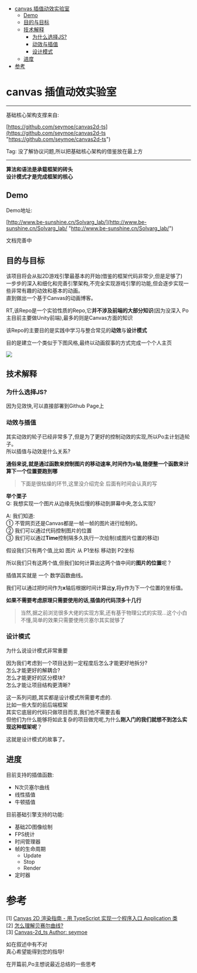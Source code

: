 - [canvas 插值动效实验室](#canvas--------)
  * [Demo](#demo)
  * [目的与目标](#-----)
  * [技术解释](#----)
    + [为什么选择JS?](#-----js-)
    + [动效与插值](#-----)
    + [设计模式](#----)
  * [进度](#--)
- [参考](#--)


# canvas 插值动效实验室

-------------

基础核心架构支撑来自:  

[https://github.com/seymoe/canvas2d-ts](https://github.com/seymoe/canvas2d-ts "https://github.com/seymoe/canvas2d-ts")

Tag: 没了解协议问题,所以把基础核心架构的借鉴放在最上方

-------------  

**算法和语法是承载框架的砖头**  
**设计模式才是完成框架的核心**

## Demo

Demo地址:  

[http://www.be-sunshine.cn/Solvarg_lab/](http://www.be-sunshine.cn/Solvarg_lab/ "http://www.be-sunshine.cn/Solvarg_lab/")

文档完善中

## 目的与目标  

该项目将会从拟2D游戏引擎最基本的开始(借鉴的框架代码非常少,但是足够了)  
一步步的深入和细化和完善引擎架构,不完全实现游戏引擎的功能,但会逐步实现一些非常有趣的动效和基本的动画。  
直到做出一个基于Canvas的动画博客。 

RT,该Repo是一个实验性质的Repo,它**并不涉及前端的大部分知识**(因为没深入 Po主目前主要做Unity前端),最多的则是Canvas方面的知识  

该Repo的主要目的是实践中学习与整合常见的**动效**与**设计模式**

目的是建立一个类似于下图风格,最终以动画叙事的方式完成一个个人主页  

![](https://www.25xt.com/uploadfiles/ueditor/upload/image/20191205/1575517296842754.jpg)   

## 技术解释  
### 为什么选择JS?    
因为见效快,可以直接部署到Github Page上

### 动效与插值  

其实动效的轮子已经非常多了,但是为了更好的控制动效的实现,所以Po主计划造轮子。    
所以插值与动效是什么关系?  

**通俗来说,就是通过函数来控制图片的移动速率,时间作为x轴,随便整一个函数来计算下一个位置要跑到哪**

> 下面是很枯燥的环节,这里没介绍完全 后面有时间会认真的写

**举个栗子**  
Q: 我想实现一个图片从边缘先快后慢的移动到屏幕中央,怎么实现?  

A: 我们知道:  
① 不管网页还是Canvas都是一帧一帧的图片进行绘制的。  
② 我们可以通过代码控制图片的位置  
③ 我们可以通过**Time**控制隔多久执行一次绘制(或图片位置的移动)

假设我们只有两个值,比如 图片 从 P1坐标 移动到 P2坐标  

所以我们只有这两个值,但我们如何计算出这两个值中间的**图片的位置**呢？

插值其实就是 一个 数学函数曲线。

我们可以通过把时间作为**x**轴后根据时间计算出**y**,将y作为下一个位置的坐标值。

**如果不需要考虑原理只需要使用的话,插值的代码顶多十几行**

> 当然,据之前浏览很多大佬的实现方案,还有基于物理公式的实现...这个小白不懂,简单的效果只需要使用贝塞尔其实就够了


### 设计模式

为什么说设计模式非常重要  

因为我们考虑到一个项目达到一定程度后怎么才能更好地拆分?  
怎么才能更好的解耦合?  
怎么才能更好的区分模块?  
怎么才能让项目结构更清晰?  

这一系列问题,其实都是设计模式所需要考虑的.  
比如一些大型的前后端框架  
其实它底层的代码只做项目而言,我们也不需要去看  
但他们为什么能够将如此复杂的项目做完呢,为什么**刚入门的我们就想不到怎么实现这种框架呢**？  

这就是设计模式的故事了。


## 进度

目前支持的插值函数:  

- N次贝塞尔曲线
- 线性插值
- 牛顿插值

目前基础引擎支持的功能:  

- 基础2D图像绘制
- FPS统计
- 时间管理器
- 帧的生命周期
	- Update
	- Stop
	- Render
- 定时器



# 参考

[1] [Canvas 2D 渲染指南 - 用 TypeScript 实现一个程序入口 Application 类](https://blog.csdn.net/weixin_34310127/article/details/91444405)  
[2] [怎么理解贝赛尔曲线?](https://www.zhihu.com/question/29565629)  
[3] [Canvas-2d_ts Author: seymoe](https://github.com/seymoe/canvas2d-ts)

如在叙述中有不对  
真心希望能得到您的指导!  


在开篇前,Po主想说最近总结的一些思考  